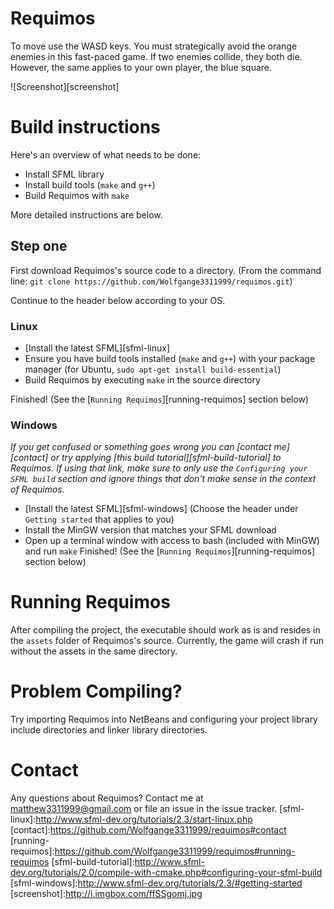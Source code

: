 # Requimos
To move use the WASD keys. You must strategically avoid the orange enemies in this fast-paced game. If two enemies collide, they both die. However, the same applies to your own player, the blue square.

![Screenshot][screenshot]

# Build instructions
Here's an overview of what needs to be done:
 - Install SFML library
 - Install build tools (`make` and `g++`)
 - Build Requimos with `make`

More detailed instructions are below.
## Step one
First download Requimos's source code to a directory. (From the command line: `git clone https://github.com/Wolfgange3311999/requimos.git`)

Continue to the header below according to your OS.
### Linux
 - [Install the latest SFML][sfml-linux]
 - Ensure you have build tools installed (`make` and `g++`) with your package manager (for Ubuntu, `sudo apt-get install build-essential`)
 - Build Requimos by executing `make` in the source directory

Finished! (See the [`Running Requimos`][running-requimos] section below)

### Windows
*If you get confused or something goes wrong you can [contact me][contact] or try applying [this build tutorial][sfml-build-tutorial] to Requimos. If using that link, make sure to only use the `Configuring your SFML build` section and ignore things that don't make sense in the context of Requimos.*

 - [Install the latest SFML][sfml-windows] (Choose the header under `Getting started` that applies to you)
 - Install the MinGW version that matches your SFML download
 - Open up a terminal window with access to bash (included with MinGW) and run `make`
Finished! (See the [`Running Requimos`][running-requimos] section below)

# Running Requimos
After compiling the project, the executable should work as is and resides in the `assets` folder of Requimos's source. Currently, the game will crash if run without the assets in the same directory.

# Problem Compiling?
Try importing Requimos into NetBeans and configuring your project library include directories and linker library directories.

# Contact
Any questions about Requimos?
Contact me at [matthew3311999@gmail.com](mailto://matthew3311999@gmail.com) or file an issue in the issue tracker.
[sfml-linux]:http://www.sfml-dev.org/tutorials/2.3/start-linux.php
[contact]:https://github.com/Wolfgange3311999/requimos#contact
[running-requimos]:https://github.com/Wolfgange3311999/requimos#running-requimos
[sfml-build-tutorial]:http://www.sfml-dev.org/tutorials/2.0/compile-with-cmake.php#configuring-your-sfml-build
[sfml-windows]:http://www.sfml-dev.org/tutorials/2.3/#getting-started
[screenshot]:http://i.imgbox.com/ffSSgomj.jpg